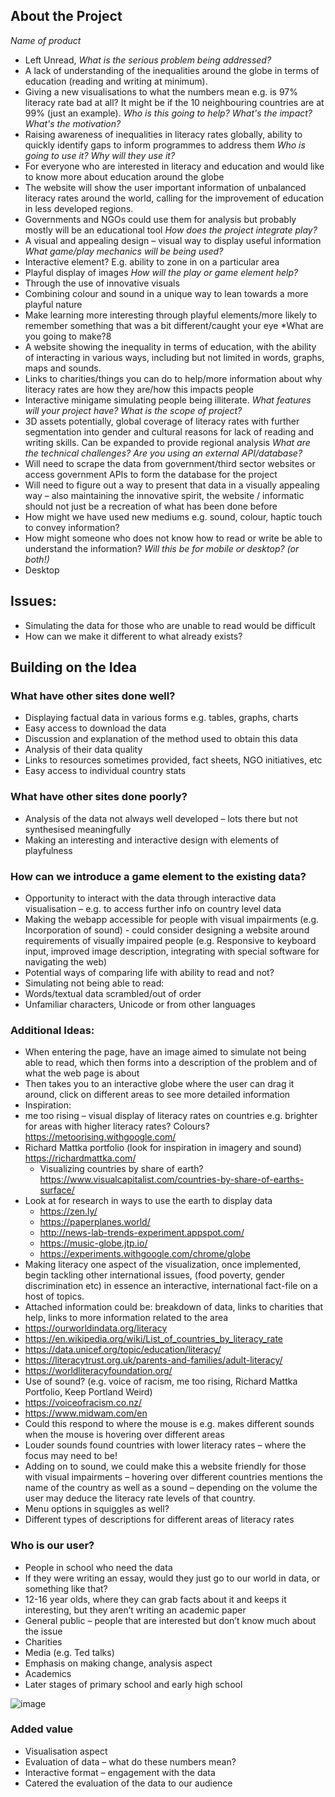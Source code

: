 ## About the Project
*Name of product* 
*	Left Unread, 
*What is the serious problem being addressed?* 
*	A lack of understanding of the inequalities around the globe in terms of education (reading and writing at minimum).
*	Giving a new visualisations to what the numbers mean e.g. is 97% literacy rate bad at all? It might be if the 10 neighbouring countries are at 99% (just an example).
*Who is this going to help? What's the impact? What's the motivation?* 
*	Raising awareness of inequalities in literacy rates globally, ability to quickly identify gaps to inform programmes to address them 
*Who is going to use it? Why will they use it?* 
*	For everyone who are interested in literacy and education and would like to know more about education around the globe
*	The website will show the user important information of unbalanced literacy rates around the world, calling for the improvement of education in less developed regions.
*	Governments and NGOs could use them for analysis but probably mostly will be an educational tool
*How does the project integrate play?*
*	A visual and appealing design – visual way to display useful information
*What game/play mechanics will be being used?* 
*	Interactive element? E.g. ability to zone in on a particular area
*	Playful display of images
*How will the play or game element help?*
*	Through the use of innovative visuals
*	Combining colour and sound in a unique way to lean towards a more playful nature 
*	Make learning more interesting through playful elements/more likely to remember something that was a bit different/caught your eye
*What are you going to make?8 
*	A website showing the inequality in terms of education, with the ability of interacting in various ways, including but not limited in words, graphs, maps and sounds.
*	Links to charities/things you can do to help/more information about why literacy rates are how they are/how this impacts people
*	Interactive minigame simulating people being illiterate.
*What features will your project have? What is the scope of project?*
*	3D assets potentially, global coverage of literacy rates with further segmentation into gender and cultural reasons for lack of reading and writing skills. Can be expanded to provide regional analysis 
*What are the technical challenges? Are you using an external API/database?*
*	Will need to scrape the data from government/third sector websites or access government APIs to form the database for the project
*	Will need to figure out a way to present that data in a visually appealing way – also maintaining the innovative spirit, the website / informatic should not just be a recreation of what has been done before
*	How might we have used new mediums e.g. sound, colour, haptic touch to convey information?
*	How might someone who does not know how to read or write be able to understand the information? 
*Will this be for mobile or desktop? (or both!)*
*	Desktop

## Issues: 
*	Simulating the data for those who are unable to read would be difficult 
*	How can we make it different to what already exists?

## Building on the Idea
### What have other sites done well? 
*	Displaying factual data in various forms e.g. tables, graphs, charts
*	Easy access to download the data 
*	Discussion and explanation of the method used to obtain this data 
*	Analysis of their data quality
*	Links to resources sometimes provided, fact sheets, NGO initiatives, etc
*	Easy access to individual country stats

### What have other sites done poorly? 
*	Analysis of the data not always well developed – lots there but not synthesised meaningfully
*	Making an interesting and interactive design with elements of playfulness

### How can we introduce a game element to the existing data?
*	Opportunity to interact with the data through interactive data visualisation – e.g. to access further info on country level data
*	Making the webapp accessible for people with visual impairments (e.g. Incorporation of sound) - could consider designing a website around requirements of visually impaired people (e.g. Responsive to keyboard input, improved image description, integrating with special software for navigating the web)
*	Potential ways of comparing life with ability to read and not?
*	Simulating not being able to read:
  *	Words/textual data scrambled/out of order
  *	Unfamiliar characters, Unicode or from other languages

### Additional Ideas: 
*	When entering the page, have an image aimed to simulate not being able to read, which then forms into a description of the problem and of what the web page is about
*	Then takes you to an interactive globe where the user can drag it around, click on different areas to see more detailed information
*	Inspiration: 
  *	 me too rising – visual display of literacy rates on countries e.g. brighter for areas with higher literacy rates? Colours? https://metoorising.withgoogle.com/ 
  *	Richard Mattka portfolio (look for inspiration in imagery and sound) https://richardmattka.com/ 
	* Visualizing countries by share of earth? https://www.visualcapitalist.com/countries-by-share-of-earths-surface/
* Look at for research in ways to use the earth to display data 
  *	https://zen.ly/ 
  *	https://paperplanes.world/
  *	http://news-lab-trends-experiment.appspot.com/
  *	https://music-globe.jtp.io/ 
  *	https://experiments.withgoogle.com/chrome/globe 
*	Making literacy one aspect of the visualization, once implemented, begin tackling other international issues, (food poverty, gender discrimination etc) in essence an interactive, international fact-file on a host of topics. 
*	Attached information could be: breakdown of data, links to charities that help, links to more information related to the area
  *	https://ourworldindata.org/literacy
  *	https://en.wikipedia.org/wiki/List_of_countries_by_literacy_rate
  *	https://data.unicef.org/topic/education/literacy/
  *	https://literacytrust.org.uk/parents-and-families/adult-literacy/
  *	https://worldliteracyfoundation.org/ 
*	Use of sound? (e.g. voice of racism, me too rising, Richard Mattka Portfolio, Keep Portland Weird)
  *	https://voiceofracism.co.nz/
  *	https://www.midwam.com/en 
*	Could this respond to where the mouse is e.g. makes different sounds when the mouse is hovering over different areas
*	Louder sounds found countries with lower literacy rates – where the focus may need to be! 
*	Adding on to sound, we could make this a website friendly for those with visual impairments – hovering over different countries mentions the name of the country as well as a sound – depending on the volume the user may deduce the literacy rate levels of that country. 
*	Menu options in squiggles as well?
*	Different types of descriptions for different areas of literacy rates

### Who is our user?
*	People in school who need the data
*	If they were writing an essay, would they just go to our world in data, or something like that?
*	12-16 year olds, where they can grab facts about it and keeps it interesting, but they aren’t writing an academic paper
*	General public – people that are interested but don’t know much about the issue
*	Charities
*	Media (e.g. Ted talks)
*	Emphasis on making change, analysis aspect
*	Academics
*	Later stages of primary school and early high school 

![image](https://user-images.githubusercontent.com/45073537/116732991-6f01ee80-a9e3-11eb-801d-8ce9bc01b617.png)

### Added value
*	Visualisation aspect
*	Evaluation of data – what do these numbers mean?
*	Interactive format – engagement with the data
*	Catered the evaluation of the data to our audience 
